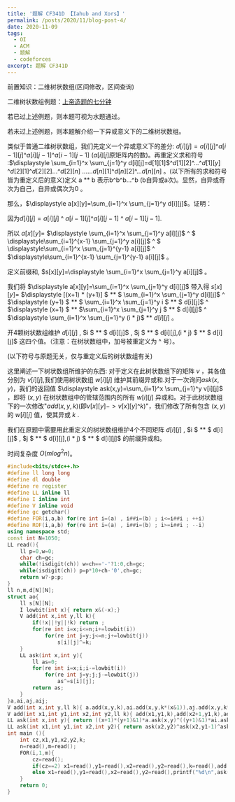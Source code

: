 ```yaml
---
title: '题解 CF341D 【Iahub and Xors】'
permalink: /posts/2020/11/blog-post-4/
date: 2020-11-09
tags:
  - OI
  - ACM
  - 题解
  - codeforces
excerpt: 题解 CF341D
---
```


前置知识：二维树状数组(区间修改，区间查询)

二维树状数组例题：[上帝造题的七分钟](https://www.luogu.com.cn/problem/P4514)

若已过上述例题，则本题可视为水题通过。

若未过上述例题，则本题解介绍一下异或意义下的二维树状数组。

类似于普通二维树状数组，我们先定义一个异或意义下的差分: $d[i][j]=a[i][j]$^$a[i-1][j]$^$a[i][j-1]$^$a[i-1][j-1]$ ($a[i][j]$原矩阵内的数)。再重定义求和符号 :$\displaystyle \sum_{i=1}^x \sum_{j=1}^y d[i][j]=d[1][1]$^$d[1][2]$^...^$d[1][y]$ ^$d[2][1]$^$d[2][2]$...^$d[2][n]$ ......$d[n][1]$^$d[n][2]$^...$d[n][n]$ 。(以下所有的求和符号皆为重定义后的意义)定义 a ** b 表示b^b^b...^b (b自异或a次)。显然，自异或奇次为自己，自异或偶次为0 。


那么，$\displaystyle a[x][y]=\sum_{i=1}^x \sum_{j=1}^y d[i][j]$。证明：

因为$d[i][j]=a[i][j]$ ^ $a[i-1][j]$^$a[i][j-1]$ ^ $a[i-1][j-1]$.

所以 $a[x][y]=$ $\displaystyle \sum_{i=1}^x \sum_{j=1}^y a[i][j]$ ^ $  \displaystyle\sum_{i=1}^{x-1} \sum_{j=1}^y a[i][j]$ ^ $ \displaystyle\sum_{i=1}^x \sum_{j=1}^{y-1} a[i][j]$ ^ $\displaystyle\sum_{i=1}^{x-1} \sum_{j=1}^{y-1} a[i][j]$ 。

定义前缀和, $s[x][y]=\displaystyle \sum_{i=1}^x \sum_{j=1}^y a[i][j]$ 。

我们将 $\displaystyle a[x][y]=\sum_{i=1}^x \sum_{j=1}^y d[i][j]$ 带入得 $s[x][y]=$ $\displaystyle [(x+1) * (y+1)] $ ** $ \sum_{i=1}^x \sum_{j=1}^y d[i][j]$ ^ $\displaystyle (y+1) $ ** $ \sum_{i=1}^x \sum_{j=1}^y i $ ** $ d[i][j]$ ^ $\displaystyle (x+1) $ ** $\sum_{i=1}^x \sum_{j=1}^y j $ ** $ d[i][j]$ ^ $\displaystyle \sum_{i=1}^x \sum_{j=1}^y (i * j)$ ** $d[i][j]$ 。

开4颗树状数组维护 $d[i][j]$ , $i $ ** $ d[i][j]$ , $j $ ** $ d[i][j],(i * j) $ ** $ d[i][j]$ 这四个值。（注意：在树状数组中，加号被重定义为 ^ 号）。

(以下符号与原题无关，仅与重定义后的树状数组有关)

这里阐述一下树状数组所维护的东西: 对于定义在此树状数组下的矩阵 $v$ ，其各值分别为 $v[i][j]$,我们使用树状数组 $w[i][j]$ 维护其前缀异或和.对于一次询问$ask(x,y)$，我们的返回值 $\displaystyle ask(x,y)=\sum_{i=1}^x \sum_{j=1}^y v[i][j]$ ，即将 $(x,y)$ 在树状数组中的管辖范围内的所有 $w[i][j]$ 异或和。对于此树状数组下的一次修改"$add(x,y,k)$(即$v[x][y]->v[x][y]$^$k$)"，我们修改了所有包含 $(x,y)$ 的 $w[i][j]$ 值，使其异或 $k$ .

我们在原题中需要用此重定义的树状数组维护4个不同矩阵 $d[i][j]$ , $i $ ** $ d[i][j]$ , $j $ ** $ d[i][j],(i * j) $ ** $ d[i][j]$ 的前缀异或和。

时间复杂度 $O(mlog^2n)$。


```cpp
#include<bits/stdc++.h>
#define ll long long
#define dl double
#define re register
#define LL inline ll
#define I inline int
#define V inline void
#define gc getchar()
#define FOR(i,a,b) for(re int i=(a) , i##i=(b) ; i<=i##i ; ++i)
#define ROF(i,a,b) for(re int i=(a) , i##i=(b) ; i>=i##i ; --i)
using namespace std;
const int N=1050;
LL read(){
	ll p=0,w=0;
	char ch=gc;
	while(!isdigit(ch)) w=ch=='-'?1:0,ch=gc;
	while(isdigit(ch)) p=p*10+ch-'0',ch=gc;
	return w?-p:p;
}
ll n,m,d[N][N];
struct ao{
	ll s[N][N];
	I lowbit(int x){ return x&(-x);}
	V add(int x,int y,ll k){
		if(!x||!y||!k) return ;
		for(re int i=x;i<=n;i+=lowbit(i))
			for(re int j=y;j<=n;j+=lowbit(j))
				s[i][j]^=k;
	}
	LL ask(int x,int y){
		ll as=0;
		for(re int i=x;i;i-=lowbit(i))
			for(re int j=y;j;j-=lowbit(j))
				as^=s[i][j];
		return as;
	}
}a,ai,aj,aij;
V add(int x,int y,ll k){ a.add(x,y,k),ai.add(x,y,k*(x&1)),aj.add(x,y,k*(y&1)),aij.add(x,y,k*(x*y&1));}
V add(int x1,int y1,int x2,int y2,ll k){ add(x1,y1,k),add(x2+1,y1,k),add(x1,y2+1,k),add(x2+1,y2+1,k);}
LL ask(int x,int y){ return ((x+1)*(y+1)&1)*a.ask(x,y)^((y+1)&1)*ai.ask(x,y)^((x+1)&1)*aj.ask(x,y)^aij.ask(x,y); }
LL ask(int x1,int y1,int x2,int y2){ return ask(x2,y2)^ask(x2,y1-1)^ask(x1-1,y2)^ask(x1-1,y1-1); }
int main (){
	int cz,x1,y1,x2,y2,k;
	n=read(),m=read();
	FOR(i,1,m){
		cz=read();
		if(cz==2) x1=read(),y1=read(),x2=read(),y2=read(),k=read(),add(x1,y1,x2,y2,k);
		else x1=read(),y1=read(),x2=read(),y2=read(),printf("%d\n",ask(x1,y1,x2,y2));
	}
	return 0;
}
```
